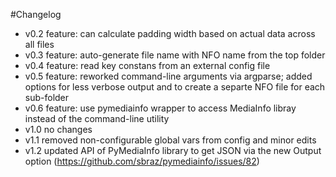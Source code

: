 #Changelog
- v0.2 feature: can calculate padding width based on actual data across all files
- v0.3 feature: auto-generate file name with NFO name from the top folder
- v0.4 feature: read key constans from an external config file
- v0.5 feature: reworked command-line arguments via argparse; added options for less verbose output and to create a separte NFO file for each sub-folder
- v0.6 feature: use pymediainfo wrapper to access MediaInfo libray instead of the command-line utility
- v1.0 no changes
- v1.1 removed non-configurable global vars from config and minor edits
- v1.2 updated API of PyMediaInfo library to get JSON via the new Output option (https://github.com/sbraz/pymediainfo/issues/82)
